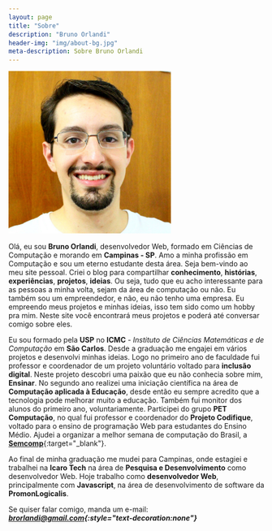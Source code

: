```yaml
---
layout: page
title: "Sobre"
description: "Bruno Orlandi"
header-img: "img/about-bg.jpg"
meta-description: Sobre Bruno Orlandi
---
```


<img src="/img/bruno.jpg" alt="Bruno Orlandi" width="320px" class="center img-responsive"/>

Olá, eu sou **Bruno Orlandi**, desenvolvedor Web, formado em Ciências de Computação e morando em **Campinas - SP**. 
Amo a minha profissão em Computação e sou um eterno estudante desta área. Seja bem-vindo ao meu site pessoal. 
Criei o blog para compartilhar **conhecimento**, **histórias**, **experiências**, **projetos**, **ideias**.
Ou seja, tudo que eu acho interessante para as pessoas a minha volta, sejam da área de computação ou não.
Eu também sou um empreendedor, e não, eu não tenho uma empresa. Eu empreendo meus projetos e minhas ideias, isso tem sido como um hobby pra mim.
Neste site você encontrará meus projetos e poderá até conversar comigo sobre eles.

Eu sou formado pela **USP** no __ICMC__ - *Instituto de Ciências Matemáticas e de Computação* em **São Carlos**.
Desde a graduação me engajei em vários projetos e desenvolvi minhas ideias. 
Logo no primeiro ano de faculdade fui professor e coordenador de um projeto voluntário voltado para **inclusão digital**. 
Neste projeto descobri uma paixão que eu não conhecia sobre mim, **Ensinar**.
No segundo ano realizei uma iniciação científica na área de **Computação aplicada à Educação**, desde então eu sempre acredito que a tecnologia pode melhorar muito a educação.
Também fui monitor dos alunos do primeiro ano, voluntariamente. Participei do grupo **PET Computação**, no qual fui professor e coordenador do **Projeto Codifique**, voltado para o ensino de programação Web para estudantes do Ensino Médio.
Ajudei a organizar a melhor semana de computação do Brasil, a [**Semcomp**](https://semcomp.icmc.usp.br/){:target="_blank"}.

Ao final de minha graduação me mudei para Campinas, onde estagiei e trabalhei na **Icaro Tech** na área de **Pesquisa e Desenvolvimento** como desenvolvedor Web.
Hoje trabalho como **desenvolvedor Web**, principalmente com **Javascript**, na área de desenvolvimento de software da **PromonLogicalis**.

Se quiser falar comigo, manda um e-mail: **[<i class="fa fa-envelope-o"/> brorlandi@gmail.com](mailto:brorlandi@gmail.com){:style="text-decoration:none"}**

[//]: # (TODO link para os projetos)